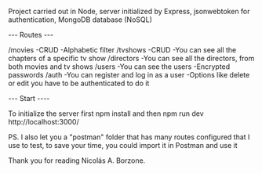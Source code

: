 Project carried out in Node, server initialized by Express, jsonwebtoken for authentication, MongoDB database (NoSQL)

--- Routes ---

/movies
-CRUD
-Alphabetic filter
/tvshows
-CRUD
-You can see all the chapters of a specific tv show
/directors
-You can see all the directors, from both movies and tv shows
/users
-You can see the users
-Encrypted passwords
/auth
-You can register and log in as a user
-Options like delete or edit you have to be authenticated to do it

--- Start ----

To initialize the server first npm install and then npm run dev
http://localhost:3000/

PS. I also let you a "postman" folder that has many routes configured that I use to test, to save your time, you could import it in Postman and use it

Thank you for reading
Nicolás A. Borzone.
